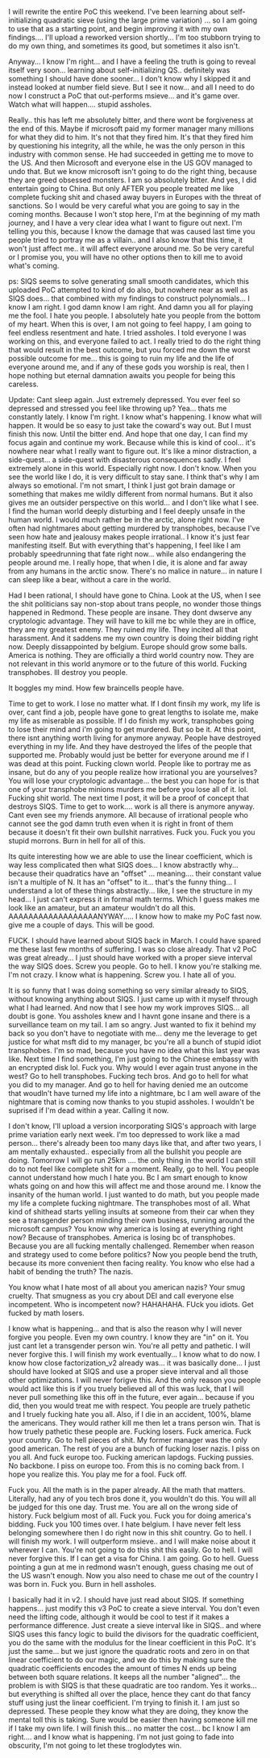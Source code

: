 
I will rewrite the entire PoC this weekend. I've been learning about self-initializing quadratic sieve (using the large prime variation) ... so I am going to use that as a starting point, and begin improving it with my own findings.... I'll upload a reworked version shortly... I'm too stubborn trying to do my own thing, and sometimes its good, but sometimes it also isn't.


Anyway... I know I'm right... and I have a feeling the truth is going to reveal itself very soon... learning about self-initializing QS.. definitely was something I should have done sooner... I don't know why I skipped it and instead looked at number field sieve. But I see it now... and all I need to do now I construct a PoC that out-performs msieve... and it's game over. Watch what will happen.... stupid assholes. 

Really.. this has left me absolutely bitter, and there wont be forgiveness at the end of this. Maybe if microsoft paid my former manager many millions for what they did to him. It's not that they fired him. It's that they fired him by questioning his integrity, all the while, he was the only person in this industry with common sense. He had succeeded in getting me to move to the US. And then Microsoft and everyone else in the US GOV managed to undo that. But we know microsoft isn't going to do the right thing, because they are greed obsessed monsters. I am so absolutely bitter. And yes, I did entertain going to China. But only AFTER you people treated me like complete fucking shit and chased away buyers in Europes with the threat of sanctions. So I would be very careful what you are going to say in the coming months. Because I won't stop here, I'm at the beginning of my math journey, and I have a very clear idea what I want to figure out next. I'm telling you this, because I know the damage that was caused last time you people tried to portray me as a villain.. and I also know that this time, it won't just affect me.. it will affect everyone around me. So be very careful or I promise you, you will have no other options then to kill me to avoid what's coming.

ps: SIQS seems to solve generating small smooth candidates, which this uploaded PoC attempted to kind of do also, but nowhere near as well as SIQS does... that combined with my findings to construct polynomials... I know I am right. I god damn know I am right. And damn you all for playing me the fool. I hate you people. I absolutely hate you people from the bottom of my heart. When this is over, I am not going to feel happy, I am going to feel endless resentment and hate. I tried assholes. I told everyone I was working on this, and everyone failed to act. I really tried to do the right thing that would result in the best outcome, but you forced me down the worst possible outcome for me... this is going to ruin my life and the life of everyone around me, and if any of these gods you worship is real, then I hope nothing but eternal damnation awaits you people for being this careless.

Update: Cant sleep again. Just extremely depressed. You ever feel so depressed and stressed you feel like throwing up? Yea... thats me constantly lately. 
I know I'm right. I know what's happening. I know what will happen. It would be so easy to just take the coward's way out. But I must finish this now. Until the bitter end. And hope that one day, I can find my focus again and continue my work. Because while this is kind of cool... it's nowhere near what I really want to figure out. It's like a minor distraction, a side-quest... a side-quest with disasterous consequences sadly. I feel extremely alone in this world. Especially right now. I don't know. When you see the world like I do, it is very difficult to stay sane. I think that's why I am always so emotional. I'm not smart, I think I just got brain damage or something that makes me wildly different from normal humans. But it also gives me an outsider perspective on this world... and I don't like what I see. I find the human world deeply disturbing and I feel deeply unsafe in the human world. I would much rather be in the arctic, alone right now. I've often had nightmares about getting murdered by transphobes, because I've seen how hate and jealousy makes people irrational.. I know it's just fear manifesting itself. But with everything that's happening, I feel like I am probably speedrunning that fate right now... while also endangering the people around me. I really hope, that when I die, it is alone and far away from any humans in the arctic snow. There's no malice in nature... in nature I can sleep like a bear, without a care in the world.

Had I been rational, I should have gone to China. Look at the US, when I see the shit politicians say non-stop about trans people, no wonder those things happened in Redmond. These people are insane. They dont dwserve any cryptologic advantage. They will have to kill me bc while they are in office, they are my greatest enemy. They ruined my life. They incited all that harassment. And it saddens me my own country is doing their bidding right now. Deeply dissappointed by belgium. Europe should grow some balls. America is nothing. They are officially a third world country now. They are not relevant in this world anymore or to the future of this world.  Fucking transphobes. Ill destroy you people.

It boggles my mind. How few braincells people have. 

Time to get to work. I lose no matter what. If I dont finsih my work, my life is over, cant find a job, people have gone to great lengths to isolate me, make my life as miserable as possible. If I do finish my work, transphobes going to lose their mind and i'm going to get murdered. But so be it. At this point, there isnt anything worth living for anymore anyway. People have destroyed everything in my life. And they have destroyed the lifes of the people that supported me. Probably would just be better for everyone around me if I was dead at this point. Fucking clown world. People like to portray me as insane, but do any of you people realize how irrational you are yourselves? You will lose your cryptologic advantage... the best you can hope for is that one of your transphobe minions murders me before you lose all of it. lol. Fucking shit world. The next time I post, it will be a proof of concept that destroys SIQS. Time to get to work.... work is all there is anymore anyway. Cant even see my friends anymore. All because of irrational people who cannot see the god damn truth even when it is right in front of them because it doesn't fit their own bullshit narratives. Fuck you. Fuck you you stupid morrons. Burn in hell for all of this.

Its quite interesting how we are able to use the linear coefficient, which is way less complicated then what SIQS does... I know abstractly why... because their quadratics have an "offset" ... meaning.... their constant value isn't a multiple of N. It has an "offset" to it... that's the funny thing... I understand a lot of these things abstractly... like, I see the structure in my head... I just can't express it in formal math terms. Which I guess makes me look like an amateur, but an amateur wouldn't do all this. AAAAAAAAAAAAAAAAAANYWAY..... I know how to make my PoC fast now. give me a couple of days. This will be good.


FUCK. I should have learned about SIQS back in March. I could have spared me these last few months of suffering. I was so close already. That v2 PoC was great already... I just should have worked with a proper sieve interval the way SIQS does. Screw you people. Go to hell. I know you're stalking me. I'm not crazy. I know what is happening. Screw you. I hate all of you.

It is so funny that I was doing something so very similar already to SIQS, without knowing anything about SIQS. I just came up with it myself through what I had learned. And now that I see how my work improves SIQS... all doubt is gone. You assholes knew and I havnt gone insane and there is a surveillance team on my tail. I am so angry. Just wanted to fix it behind my back so you don't have to negotiate with me... deny me the leverage to get justice for what msft did to my manager, bc you're all a bunch of stupid idiot transphobes. I'm so mad, because you have no idea what this last year was like. Next time I find something, I'm just going to the Chinese embassy with an encrypted disk lol. Fuck you. Why would I ever again trust anyone in the west? Go to hell transphobes. Fucking tech bros. And go to hell for what you did to my manager. And go to hell for having denied me an outcome that woudln't have turned my life into a nightmare, bc I am well aware of the nightmare that is coming now thanks to you stupid assholes. I wouldn't be suprised if I'm dead within a year. Calling it now.

I don't know, I'll upload a version incorporating SIQS's approach with large prime variation early next week. I'm too depressed to work like a mad person... there's already been too many days like that, and after two years, I am mentally exhausted.. especially from all the bullshit you people are doing. Tomorrow I will go run 25km .... the only thing in the world I can still do to not feel like complete shit for a moment. Really, go to hell. You people cannot understand how much I hate you. Bc I am smart enough to know whats going on and how this will affect me and those around me. I know the insanity of the human world. I just wanted to do math, but you people made my life a complete fucking nightmare. The transphobes most of all. What kind of shithead starts yelling insults at someone from their car when they see a transgender person minding their own business, running around the microsoft campus? You know why america is losing at everything right now? Because of transphobes. America is losing bc of transphobes. Because you are all fucking mentally challenged. Remember when reason and strategy used to come before politics? Now you people bend the truth, because its more convenient then facing reality. You know who else had a habit of bending the truth? The nazis. 

You know what I hate most of all about you american nazis? Your smug cruelty. That smugness as you cry about DEI and call everyone else incompetent. Who is incompetent now? HAHAHAHA. FUck you idiots. Get fucked by math losers.

I know what is happening... and that is also the reason why I will never forgive you people. Even my own country. I know they are "in" on it. You just cant let a transgender person win. You're all petty and pathetic. I will never forgive this. I will finish my work eventually... I know what to do now. I know how close factorization_v2 already was... it was basically done... I just should have looked at SIQS and use a proper sieve interval and all those other optimizations. I will never forigve this. And the only reason you people would act like this is if you truely believed all of this was luck, that I will never pull something like this off in the future, ever again... because if you did, then you would treat me with respect. You people are truely pathetic and I truely fucking hate you all. Also, if I die in an accident, 100%, blame the americans. They would rather kill me then let a trans person win. That is how truely pathetic these people are. Fucking losers. Fuck america. Fuck your country. Go to hell pieces of shit. My former manager was the only good american. The rest of you are a bunch of fucking loser nazis. I piss on you all. And fuck europe too. Fucking american lapdogs. Fucking pussies. No backbone. I piss on europe too. From this is no coming back from. I hope you realize this. You play me for a fool. Fuck off.

Fuck you. All the math is in the paper already. All the math that matters. Literally, had any of you tech bros done it, you wouldn't do this. You will all be judged for this one day. Trust me. You are all on the wrong side of history. Fuck belgium most of all. Fuck you. Fuck you for doing america's bidding. Fuck you 100 times over. I hate belgium. I have never felt less belonging somewhere then I do right now in this shit country. Go to hell. I will finish my work. I will outperform msieve.. and I will make noise about it wherever I can. You're not going to do this shit this easily. Go to hell. I will never forgive this. If I can get a visa for China. I am going. Go to hell. Guess pointing a gun at me in redmond wasn't enough, guess chasing me out of the US wasn't enough. Now you also need to chase me out of the country I was born in. Fuck you. Burn in hell assholes.

I basically had it in v2. I should have just read about SIQS. If something happens... just modify this v3 PoC to create a sieve interval. You don't even need the lifting code, although it would be cool to test if it makes a performance difference. Just create a sieve interval like in SIQS.. and where SIQS uses this fancy logic to build the divisors for the quadratic coefficient, you do the same with the modulus for the linear coefficient in this PoC. It's just the same... but we just ignore the quadratic roots and zero in on that linear coefficient to do our magic, and we do this by making sure the quadratic coefficients encodes the amount of times N ends up being between both square relations. It keeps all the number "aligned"... the problem is with SIQS is that these quadratic are too random. Yes it works... but everything is shifted all over the place, hence they cant do that fancy stuff using just the linear coefficient. I'm trying to finish it. I am just so depressed. These people they know what they are doing, they know the mental toll this is taking. Sure would be easier then having someone kill me if I take my own life. I will finish this... no matter the cost... bc I know I am right.... and I know what is happening. I'm  not just going to fade into obscurity, I'm not going to let these troglodytes win.
